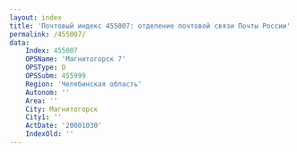 ```yaml
---
layout: index
title: 'Почтовый индекс 455007: отделение почтовой связи Почты России'
permalink: /455007/
data:
    Index: 455007
    OPSName: 'Магнитогорск 7'
    OPSType: О
    OPSSubm: 455999
    Region: 'Челябинская область'
    Autonom: ''
    Area: ''
    City: Магнитогорск
    City1: ''
    ActDate: '20001030'
    IndexOld: ''
---
```

